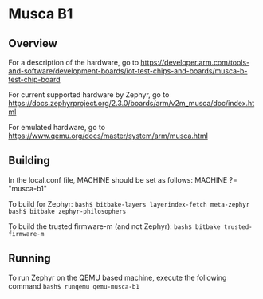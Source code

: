 # Musca B1

## Overview
For a description of the hardware, go to
https://developer.arm.com/tools-and-software/development-boards/iot-test-chips-and-boards/musca-b-test-chip-board

For current supported hardware by Zephyr, go to
https://docs.zephyrproject.org/2.3.0/boards/arm/v2m_musca/doc/index.html

For emulated hardware, go to
https://www.qemu.org/docs/master/system/arm/musca.html

## Building
In the local.conf file, MACHINE should be set as follows:
MACHINE ?= "musca-b1"

To build for Zephyr:
```bash$ bitbake-layers layerindex-fetch meta-zephyr```
```bash$ bitbake zephyr-philosophers```

To build the trusted firmware-m (and not Zephyr):
```bash$ bitbake trusted-firmware-m```

## Running
To run Zephyr on the QEMU based machine, execute the following command
```bash$ runqemu qemu-musca-b1```
